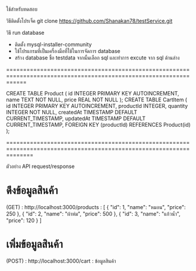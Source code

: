 ใช้สำหรับทดสอบ

วิธีติดตั้งโปรเจ็ค
git clone https://github.com/Shanakan78/testService.git

วิธี run database
  - ติดตั้ง mysql-installer-community
  - ใช้โปรแกรมที่เป็นเครื่องมือที่ใช้ในการจัดการ database 
  - สร้าง database ชื่อ testdata จากนั้นเลือก sql และทำการ excute จาก sql ด้านล่าง


================================================================================================================== 

CREATE TABLE Product (
id INTEGER PRIMARY KEY AUTOINCREMENT,
name TEXT NOT NULL,
price REAL NOT NULL
);
CREATE TABLE CartItem (
id INTEGER PRIMARY KEY AUTOINCREMENT, productId INTEGER,
quantity INTEGER NOT NULL,
createdAt TIMESTAMP DEFAULT CURRENT_TIMESTAMP, updatedAt TIMESTAMP DEFAULT CURRENT_TIMESTAMP, FOREIGN KEY (productId) REFERENCES Product(id)
);

====================================================================================================================

ตัวอย่าง API request/response

# ดึงข้อมูลสินค้า
(GET) : http://localhost:3000/products : 
[
    {
        "id": 1,
        "name": "หมอน",
        "price": 250
    },
    {
        "id": 2,
        "name": "ผ้าห่ม",
        "price": 500
    },
    {
        "id": 3,
        "name": "แก้วน้ำ",
        "price": 120
    }
]

# เพิ่มข้อมูลสินค้า
(POST) : http://localhost:3000/cart : ข้อมูลสินค้า